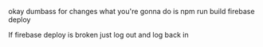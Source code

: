 okay dumbass for changes what you're gonna do is 
npm run build
firebase deploy

If firebase deploy is broken just log out and log back in